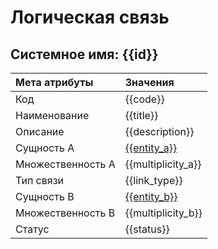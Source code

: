# Логическая связь
## Системное имя: {{id}}

Мета атрибуты       | Значения
:------------       | :------------
Код                 | {{code}}
Наименование        | {{title}}
Описание            | {{description}}
Сущность А          | [{{entity_a}}]({{entity_a_link}})
Множественность A   | {{multiplicity_a}}
Тип связи           | {{link_type}}
Сущность В          | [{{entity_b}}]({{entity_b_link}})
Множественность B   | {{multiplicity_b}}
Статус              | {{status}}
